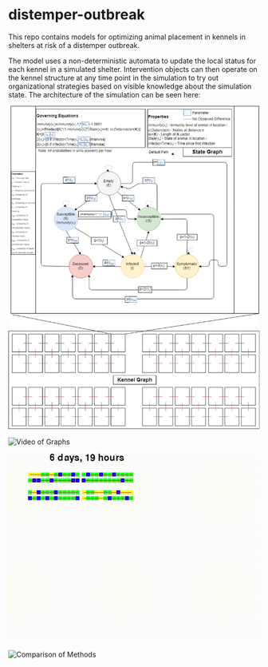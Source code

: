 # distemper-outbreak
This repo contains models for optimizing animal placement in kennels in shelters at risk of a distemper outbreak.

The model uses a non-deterministic automata to update the local status for each kennel in a simulated shelter. Intervention objects can then operate on the kennel structure at any time point in the simulation to try out organizational strategies based on visible knowledge about the simulation state. The architecture of the simulation can be seen here:

![Architecture of Distemper Model](https://github.com/austinpetsalive/distemper-outbreak/blob/master/media/Distemper%20Model.png?raw=true)

![Video of Graphs](https://github.com/austinpetsalive/distemper-outbreak/blob/master/media/graphs.gif?raw=true)

![Video of Simulation](https://github.com/austinpetsalive/distemper-outbreak/blob/master/media/sim.gif?raw=true)

![Comparison of Methods]()
